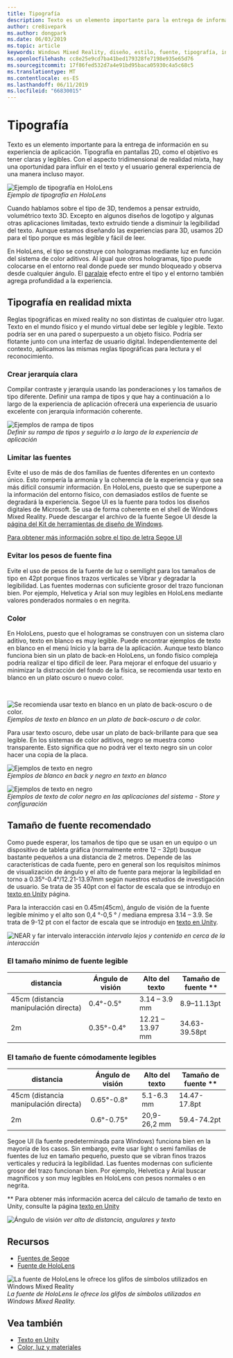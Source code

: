 ```yaml
---
title: Tipografía
description: Texto es un elemento importante para la entrega de información en su experiencia de aplicación.
author: cre8ivepark
ms.author: dongpark
ms.date: 06/03/2019
ms.topic: article
keywords: Windows Mixed Reality, diseño, estilo, fuente, tipografía, interfaz de usuario, experiencia de usuario
ms.openlocfilehash: cc8e25e9cd7ba41bed179328fe7198e935e65d76
ms.sourcegitcommit: 17f86fed532d7a4e91bd95baca05930c4a5c68c5
ms.translationtype: MT
ms.contentlocale: es-ES
ms.lasthandoff: 06/11/2019
ms.locfileid: "66830015"
---
```

# <a name="typography"></a>Tipografía

Texto es un elemento importante para la entrega de información en su experiencia de aplicación. Tipografía en pantallas 2D, como el objetivo es tener claras y legibles. Con el aspecto tridimensional de realidad mixta, hay una oportunidad para influir en el texto y el usuario general experiencia de una manera incluso mayor.

![Ejemplo de tipografía en HoloLens](images/typography-cover.png)<br>
*Ejemplo de tipografía en HoloLens*

Cuando hablamos sobre el tipo de 3D, tendemos a pensar extruido, volumétrico texto 3D. Excepto en algunos diseños de logotipo y algunas otras aplicaciones limitadas, texto extruido tiende a disminuir la legibilidad del texto. Aunque estamos diseñando las experiencias para 3D, usamos 2D para el tipo porque es más legible y fácil de leer.

En HoloLens, el tipo se construye con hologramas mediante luz en función del sistema de color aditivos. Al igual que otros hologramas, tipo puede colocarse en el entorno real donde puede ser mundo bloqueado y observa desde cualquier ángulo. El [paralaje](https://en.wikipedia.org/wiki/Parallax) efecto entre el tipo y el entorno también agrega profundidad a la experiencia.

## <a name="typography-in-mixed-reality"></a>Tipografía en realidad mixta

Reglas tipográficas en mixed reality no son distintas de cualquier otro lugar. Texto en el mundo físico y el mundo virtual debe ser legible y legible. Texto podría ser en una pared o superpuesto a un objeto físico. Podría ser flotante junto con una interfaz de usuario digital. Independientemente del contexto, aplicamos las mismas reglas tipográficas para lectura y el reconocimiento.

### <a name="create-clear-hierarchy"></a>Crear jerarquía clara

Compilar contraste y jerarquía usando las ponderaciones y los tamaños de tipo diferente. Definir una rampa de tipos y que hay a continuación a lo largo de la experiencia de aplicación ofrecerá una experiencia de usuario excelente con jerarquía información coherente.

![Ejemplos de rampa de tipos](images/typography-ramp-1000px.jpg)<br>
*Definir su rampa de tipos y seguirlo a lo largo de la experiencia de aplicación*

### <a name="limit-your-fonts"></a>Limitar las fuentes

Evite el uso de más de dos familias de fuentes diferentes en un contexto único. Esto rompería la armonía y la coherencia de la experiencia y que sea más difícil consumir información. En HoloLens, puesto que se superpone a la información del entorno físico, con demasiados estilos de fuente se degradará la experiencia. Segoe UI es la fuente para todos los diseños digitales de Microsoft. Se usa de forma coherente en el shell de Windows Mixed Reality. Puede descargar el archivo de la fuente Segoe UI desde la [página del Kit de herramientas de diseño de Windows](https://docs.microsoft.com/windows/uwp/design-downloads/).

[Para obtener más información sobre el tipo de letra Segoe UI](https://docs.microsoft.com/windows/uwp/design/style/typography)

### <a name="avoid-thin-font-weights"></a>Evitar los pesos de fuente fina

Evite el uso de pesos de la fuente de luz o semilight para los tamaños de tipo en 42pt porque finos trazos verticales se Vibrar y degradar la legibilidad. Las fuentes modernas con suficiente grosor del trazo funcionan bien. Por ejemplo, Helvetica y Arial son muy legibles en HoloLens mediante valores ponderados normales o en negrita.

### <a name="color"></a>Color

En HoloLens, puesto que el hologramas se construyen con un sistema claro aditivo, texto en blanco es muy legible. Puede encontrar ejemplos de texto en blanco en el menú Inicio y la barra de la aplicación. Aunque texto blanco funciona bien sin un plato de back-en HoloLens, un fondo físico compleja podría realizar el tipo difícil de leer. Para mejorar el enfoque del usuario y minimizar la distracción del fondo de la física, se recomienda usar texto en blanco en un plato oscuro o nuevo color.

<br>


![Se recomienda usar texto en blanco en un plato de back-oscuro o de color. ](images/typography-whiteonblack2-1000px.jpg)
 *Ejemplos de texto en blanco en un plato de back-oscuro o de color.*
<br>

Para usar texto oscuro, debe usar un plato de back-brillante para que sea legible. En los sistemas de color aditivos, negro se muestra como transparente. Esto significa que no podrá ver el texto negro sin un color hacer una copia de la placa.

![Ejemplos de texto en negro](images/typography-whiteonblack.png)
<br>*Ejemplos de blanco en back y negro en texto en blanco*


![Ejemplos de texto en negro](images/640px-typography-blackonwhite.jpg)
<br>*Ejemplos de texto de color negro en las aplicaciones del sistema - Store y configuración*

## <a name="recommended-font-size"></a>Tamaño de fuente recomendado

Como puede esperar, los tamaños de tipo que se usan en un equipo o un dispositivo de tableta gráfica (normalmente entre 12 – 32pt) busque bastante pequeños a una distancia de 2 metros. Depende de las características de cada fuente, pero en general son los requisitos mínimos de visualización de ángulo y el alto de fuente para mejorar la legibilidad en torno a 0.35°-0.4°/12.21-13.97mm según nuestros estudios de investigación de usuario. Se trata de 35 40pt con el factor de escala que se introdujo en [texto en Unity](text-in-unity.md) página. 

Para la interacción casi en 0.45m(45cm), ángulo de visión de la fuente legible mínimo y el alto son 0,4 °-0,5 ° / mediana empresa 3.14 – 3.9. Se trata de 9-12 pt con el factor de escala que se introdujo en [texto en Unity](text-in-unity.md).

![NEAR y far intervalo interacción](images/typography-distance-1000px.jpg)
*intervalo lejos y contenido en cerca de la interacción*

### <a name="the-minimum-legible-font-size"></a>El tamaño mínimo de fuente legible
| distancia | Ángulo de visión | Alto del texto | Tamaño de fuente ** |
|---------|---------|---------|---------|
| 45cm (distancia manipulación directa) | 0.4°-0.5° | 3.14 – 3.9 mm | 8.9–11.13pt |
| 2m | 0.35°-0.4° | 12.21 – 13.97 mm | 34.63-39.58pt |


### <a name="the-comfortably-legible-font-size"></a>El tamaño de fuente cómodamente legibles
| distancia | Ángulo de visión | Alto del texto | Tamaño de fuente ** |
|---------|---------|---------|---------|
| 45cm (distancia manipulación directa) | 0.65°-0.8° | 5.1-6.3 mm | 14.47-17.8pt |
| 2m | 0.6°-0.75° | 20,9-26,2 mm | 59.4-74.2pt |


Segoe UI (la fuente predeterminada para Windows) funciona bien en la mayoría de los casos. Sin embargo, evite usar light o semi familias de fuentes de luz en tamaño pequeño, puesto que se vibran finos trazos verticales y reducirá la legibilidad. Las fuentes modernas con suficiente grosor del trazo funcionan bien. Por ejemplo, Helvetica y Arial buscar magníficos y son muy legibles en HoloLens con pesos normales o en negrita.

** Para obtener más información acerca del cálculo de tamaño de texto en Unity, consulte la página [texto en Unity](text-in-unity.md)

![Ángulo de visión](images/Text_In_Unity_ViewingAngle.jpg)
*ver alto de distancia, angulares y texto*

## <a name="resources"></a>Recursos
* [Fuentes de Segoe](http://download.microsoft.com/download/1/B/C/1BCF071A-78EE-4968-ACBE-15461C274B61/Segoe%20fonts%20v1705.zip)
* [Fuente de HoloLens](http://download.microsoft.com/download/3/8/D/38D659E2-4B9C-413A-B2E7-1956181DC427/Hololens%20font.zip)

![La fuente de HoloLens le ofrece los glifos de símbolos utilizados en Windows Mixed Reality](images/300px-hololensmdl2symbols.jpg)
<br>*La fuente de HoloLens le ofrece los glifos de símbolos utilizados en Windows Mixed Reality.*

## <a name="see-also"></a>Vea también
* [Texto en Unity](text-in-unity.md)
* [Color, luz y materiales](color,-light-and-materials.md)
